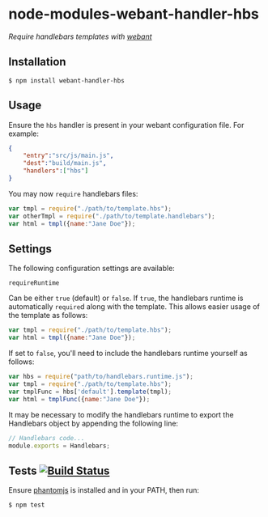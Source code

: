 # node-modules-webant-handler-hbs

_Require handlebars templates with [webant](https://github.com/theakman2/node-modules-webant)_

## Installation

    $ npm install webant-handler-hbs

## Usage

Ensure the `hbs` handler is present in your webant configuration file. For example:

````json
{
    "entry":"src/js/main.js",
    "dest":"build/main.js",
    "handlers":["hbs"]
}
````

You may now `require` handlebars files:

````javascript
var tmpl = require("./path/to/template.hbs");
var otherTmpl = require("./path/to/template.handlebars");
var html = tmpl({name:"Jane Doe"});
````

## Settings

The following configuration settings are available:

`requireRuntime`

Can be either `true` (default) or `false`. If `true`, the handlebars runtime is automatically `require`d along with the template. This allows easier usage of the template as follows:

```javascript
var tmpl = require("./path/to/template.hbs");
var html = tmpl({name:"Jane Doe"});
```

If set to `false`, you'll need to include the handlebars runtime yourself as follows:

```javascript
var hbs = require("path/to/handlebars.runtime.js");
var tmpl = require("./path/to/template.hbs");
var tmplFunc = hbs['default'].template(tmpl);
var html = tmplFunc({name:"Jane Doe"});
```

It may be necessary to modify the handlebars runtime to export the Handlebars object by appending the following line:

```javascript
// Handlebars code...
module.exports = Handlebars;
```

## Tests [![Build Status](https://travis-ci.org/theakman2/node-modules-webant-handler-hbs.png?branch=master)](https://travis-ci.org/theakman2/node-modules-webant-handler-hbs)

Ensure [phantomjs](http://phantomjs.org) is installed and in your PATH, then run:

    $ npm test